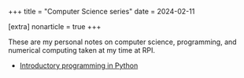 +++
title = "Computer Science series"
date = 2024-02-11

[extra]
nonarticle = true
+++

These are my personal notes on computer science, programming, and numerical computing taken at my time at RPI.

<!-- more -->

- [Introductory programming in Python](@/intro-python-programming.md)
